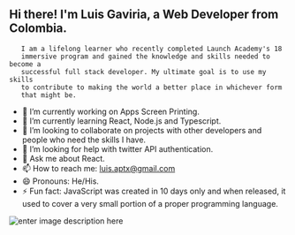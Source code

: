 
## Hi there! I'm Luis Gaviria, a Web Developer from Colombia.
       I am a lifelong learner who recently completed Launch Academy's 18
       immersive program and gained the knowledge and skills needed to become a
       successful full stack developer. My ultimate goal is to use my skills
       to contribute to making the world a better place in whichever form
       that might be.


 -   🔭  I’m currently working on Apps Screen Printing.
 -   🌱  I’m currently learning React, Node.js and Typescript.
 -   👯  I’m looking to collaborate on projects with other developers and people who need the skills I have.
 -   🤔  I’m looking for help with twitter API authentication.
 -   💬  Ask me about React.
 -   📫  How to reach me:  [luis.aptx@gmail.com](mailto:luis.aptx@gmail.com)
 -   😄  Pronouns: He/His.
 -   ⚡  Fun fact: JavaScript was created in 10 days only and when released, it used to cover a very small portion of a proper programming language.
 

![enter image description here](https://github-readme-stats.vercel.app/api?username=luisgaviria&&show_icons=true&title_color=ffffff&icon_color=bb2acf&text_color=daf7dc&bg_color=151515)
